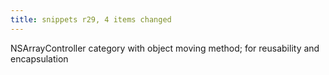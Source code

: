 ```yaml
---
title: snippets r29, 4 items changed
---
```


NSArrayController category with object moving method; for reusability and encapsulation
